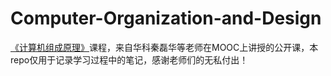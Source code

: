 # Computer-Organization-and-Design

[《计算机组成原理》](https://www.icourse163.org/learn/HUST-1003159001?tid=1206776230)课程，来自华科秦磊华等老师在MOOC上讲授的公开课，本repo仅用于记录学习过程中的笔记，感谢老师们的无私付出！

